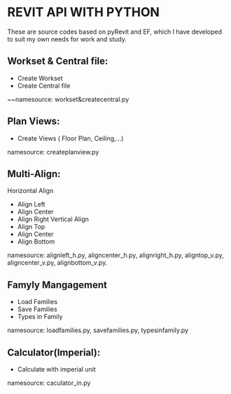# REVIT API WITH PYTHON
These are source codes based on pyRevit and EF, which I have developed to suit my own needs for work and study.

## Workset & Central file:
- Create Workset
- Create Central file

~~namesource: workset&createcentral.py

## Plan Views:
- Create Views ( Floor Plan, Ceiling,...)
  
namesource: createplanview.py

## Multi-Align:
Horizontal Align
- Align Left
- Align Center
- Align Right
Vertical Align
- Align Top
- Align Center
- Align Bottom
  
namesource: alignleft_h.py, aligncenter_h.py, alignright_h.py, aligntop_v.py, aligncenter_v.py, alignbottom_v.py.

## Famyly Mangagement
- Load Families
- Save Families
- Types in Family
  
namesource: loadfamilies.py, savefamilies.py, typesinfamily.py

## Calculator(Imperial):
- Calculate with imperial unit
  
namesource: caculator_in.py
